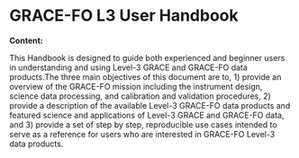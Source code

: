 # GRACE-FO L3 User Handbook

**Content:**

This Handbook is designed to guide both experienced and beginner users in understanding and using Level-3 GRACE and GRACE-FO data products.The three main objectives of this document are to, 1) provide an overview of the GRACE-FO mission including the instrument design, science data processing, and calibration and validation procedures, 2) provide a description of the available Level-3 GRACE-FO data products and featured science and applications of Level-3 GRACE and GRACE-FO data, and 3) provide a set of step by step, reproducible use cases intended to serve as a reference for users who are interested in GRACE-FO Level-3 data products.